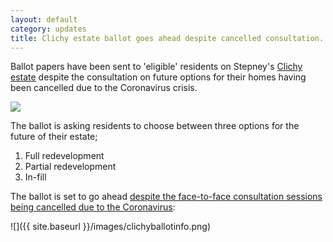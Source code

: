 ```yaml
---
layout: default
category: updates
title: Clichy estate ballot goes ahead despite cancelled consultation. 
---
```

Ballot papers have been sent to 'eligible' residents on Stepney's [Clichy estate](https://estatewatch.github.io/estates/towerhamlets/clichyestate/) despite the consultation on future options for their homes having been cancelled due to the Coronavirus crisis.

![](https://estatewatch.github.io/images/clichyestate.png)

The ballot is asking residents to choose between three options for the future of their estate; 

1. Full redevelopment
2. Partial redevelopment
3. In-fill

The ballot is set to go ahead [despite the face-to-face consultation sessions being cancelled due to the Coronavirus](https://www.towerhamlets.gov.uk/lgnl/council_and_democracy/consultations/Housing-consultations/HAP_Houses.aspx):

![]({{ site.baseurl }}/images/clichyballotinfo.png)

